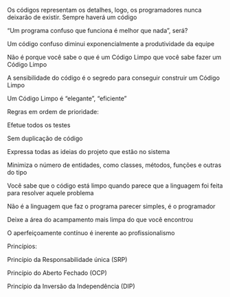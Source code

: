 Os códigos representam os detalhes, logo, os programadores nunca deixarão de existir. Sempre haverá um código

“Um programa confuso que funciona é melhor que nada”, será?

Um código confuso diminui exponencialmente a produtividade da equipe

Não é porque você sabe o que é um Código Limpo que você sabe fazer um Código Limpo

A sensibilidade do código é o segredo para conseguir construir um Código Limpo

Um Código Limpo é “elegante”, “eficiente”

Regras em ordem de prioridade:

Efetue todos os testes

Sem duplicação de código

Expressa todas as ideias do projeto que estão no sistema

Minimiza o número de entidades, como classes, métodos, funções e outras do tipo

Você sabe que o código está limpo quando parece que a linguagem foi feita para resolver aquele problema

Não é a linguagem que faz o programa parecer simples, é o programador

Deixe a área do acampamento mais limpa do que você encontrou

O aperfeiçoamente contínuo é inerente ao profissionalismo

Princípios:

Princípio da Responsabilidade única (SRP)

Princípio do Aberto Fechado (OCP)

Princípio da Inversão da Independência (DIP)